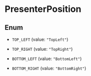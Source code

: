 

# PresenterPosition

## Enum


* `TOP_LEFT` (value: `"TopLeft"`)

* `TOP_RIGHT` (value: `"TopRight"`)

* `BOTTOM_LEFT` (value: `"BottomLeft"`)

* `BOTTOM_RIGHT` (value: `"BottomRight"`)



